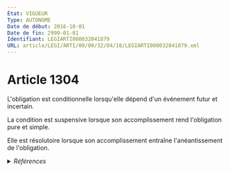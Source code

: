```yaml
---
État: VIGUEUR
Type: AUTONOME
Date de début: 2016-10-01
Date de fin: 2999-01-01
Identifiant: LEGIARTI000032041879
URL: article/LEGI/ARTI/00/00/32/04/18/LEGIARTI000032041879.xml
---
```


<h1>Article 1304</h1>

L'obligation est conditionnelle lorsqu'elle dépend d'un événement futur et
incertain.<br />

La condition est suspensive lorsque son accomplissement rend l'obligation pure
et simple.<br />

Elle est résolutoire lorsque son accomplissement entraîne l'anéantissement de
l'obligation.


<details>
  <summary><em>Références</em></summary>

  <h2>Articles faisant référence à l'article</h2>
  
  <ul>
    <li>
      <a href="https://legal.tricoteuses.fr//redirection/LEGIARTI000032006593?vers=git&vers=legifrance">Ordonnance n° 2016-131 du 10 février 2016 portant réforme du droit des contrats, du régime général et de la preuve des obligations - article 3 ENTIEREMENT_MODIF</a> MODIFIE source
    </li>
  </ul>
  
  <h2>Références faites par l'article</h2>
  
  <ul>
    <li>
      1968-01-03 CITATION cible <a href="https://legal.tricoteuses.fr//redirection/LEGIARTI000006283901?vers=git&vers=legifrance">Loi n° 68-5 du 3 janvier 1968 portant réforme du droit des incapables majeurs - article 21 AUTONOME VIGUEUR, en vigueur depuis le 1968-11-01</a>
    </li>
    <li>
      2009-12-23 CITATION cible <a href="https://legal.tricoteuses.fr//redirection/LEGIARTI000021672869?vers=git&vers=legifrance">Arrêté du 23 décembre 2009 relatif à la notice d'information jointe au modèle de mandat de protection future sous seing privé - article Annexe AUTONOME MODIFIE, en vigueur du 2009-12-27 au 2016-10-01</a>
    </li>
    <li>
      2016-02-10 MODIFIE cible <a href="https://legal.tricoteuses.fr//redirection/LEGIARTI000032006593?vers=git&vers=legifrance">Ordonnance n° 2016-131 du 10 février 2016 portant réforme du droit des contrats, du régime général et de la preuve des obligations - article 3 ENTIEREMENT_MODIF</a>
    </li>
    <li>
      2999-01-01 CONCORDANCE source <a href="https://legal.tricoteuses.fr//redirection/LEGIARTI000006436622?vers=git&vers=legifrance">Code civil - article 1181 AUTONOME MODIFIE, en vigueur du 1804-03-21 au 2016-10-01</a>
    </li>
    <li>
      2999-01-01 CONCORDANCE source <a href="https://legal.tricoteuses.fr//redirection/LEGIARTI000006436634?vers=git&vers=legifrance">Code civil - article 1183 AUTONOME MODIFIE, en vigueur du 1804-03-21 au 2016-10-01</a>
    </li>
    <li>
      2999-01-01 CITATION cible <a href="https://legal.tricoteuses.fr//redirection/LEGIARTI000031345520?vers=git&vers=legifrance">Code civil - article 414-2 AUTONOME MODIFIE, en vigueur du 2016-01-01 au 2016-10-01</a>
    </li>
    <li>
      2999-01-01 CITATION cible <a href="https://legal.tricoteuses.fr//redirection/LEGIARTI000006427606?vers=git&vers=legifrance">Code civil - article 435 AUTONOME MODIFIE, en vigueur du 2009-01-01 au 2016-10-01</a>
    </li>
    <li>
      2999-01-01 CITATION cible <a href="https://legal.tricoteuses.fr//redirection/LEGIARTI000006427785?vers=git&vers=legifrance">Code civil - article 465 AUTONOME MODIFIE, en vigueur du 2009-01-01 au 2016-10-01</a>
    </li>
    <li>
      2999-01-01 CITATION cible <a href="https://legal.tricoteuses.fr//redirection/LEGIARTI000006428074?vers=git&vers=legifrance">Code civil - article 488 AUTONOME MODIFIE, en vigueur du 2009-01-01 au 2016-10-01</a>
    </li>
    <li>
      2999-01-01 CITATION cible <a href="https://legal.tricoteuses.fr//redirection/LEGIARTI000006428081?vers=git&vers=legifrance">Code civil - article 489 AUTONOME MODIFIE, en vigueur du 1968-11-01 au 2009-01-01</a>
    </li>
    <li>
      2999-01-01 CITATION cible <a href="https://legal.tricoteuses.fr//redirection/LEGIARTI000006428144?vers=git&vers=legifrance">Code civil - article 491-2 AUTONOME ABROGE, en vigueur du 1968-11-01 au 2009-01-01</a>
    </li>
    <li>
      2999-01-01 CITATION cible <a href="https://legal.tricoteuses.fr//redirection/LEGIARTI000006428378?vers=git&vers=legifrance">Code civil - article 510-1 AUTONOME ABROGE, en vigueur du 1968-11-01 au 2009-01-01</a>
    </li>
    <li>
      2999-01-01 CITATION cible <a href="https://legal.tricoteuses.fr//redirection/LEGIARTI000032042913?vers=git&vers=legifrance">Code général des impôts - article 1961 AUTONOME VIGUEUR, en vigueur depuis le 2016-10-01</a>
    </li>
    <li>
      CODIFICATION source Loi 1804-02-07
    </li>
  </ul>
</details>
